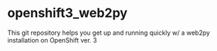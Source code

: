 # openshift3_web2py
This git repository helps you get up and running quickly w/ a web2py installation on OpenShift ver. 3
